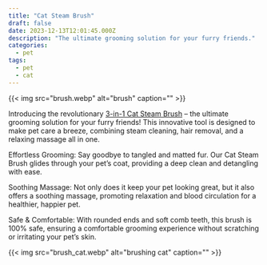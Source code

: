 ```yaml
---
title: "Cat Steam Brush"
draft: false
date: 2023-12-13T12:01:45.000Z
description: "The ultimate grooming solution for your furry friends."
categories:
  - pet
tags:
  - pet
  - cat
---
```


{{< img
  src="brush.webp"
  alt="brush"
  caption="" >}}


Introducing the revolutionary [3-in-1 Cat Steam Brush](https://mycoolapp.site/products/3-in-1-cat-steam-brush-dogs-and-cats-pet-electric-spray-massage-comb-brush-for-massage-pet-grooming-cat-hair-brush-for-removing) – the ultimate grooming solution for your furry friends! This innovative tool is designed to make pet care a breeze, combining steam cleaning, hair removal, and a relaxing massage all in one.

Effortless Grooming: Say goodbye to tangled and matted fur. Our Cat Steam Brush glides through your pet’s coat, providing a deep clean and detangling with ease.

Soothing Massage: Not only does it keep your pet looking great, but it also offers a soothing massage, promoting relaxation and blood circulation for a healthier, happier pet.

Safe & Comfortable: With rounded ends and soft comb teeth, this brush is 100% safe, ensuring a comfortable grooming experience without scratching or irritating your pet’s skin.

{{< img
  src="brush_cat.webp"
  alt="brushing cat"
  caption="" >}}